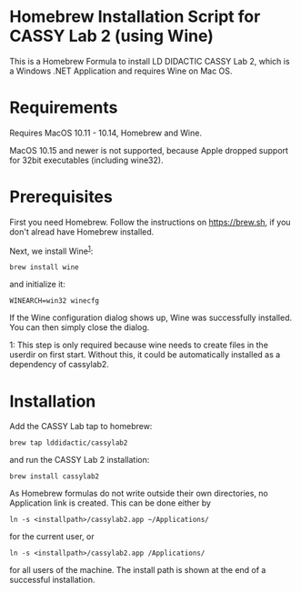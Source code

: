 # Homebrew Installation Script for CASSY Lab 2 (using Wine)
This is a Homebrew Formula to install LD DIDACTIC CASSY Lab 2, which is a Windows .NET Application and requires Wine on Mac OS.
# Requirements
Requires MacOS 10.11 - 10.14, Homebrew and Wine.

MacOS 10.15 and newer is not supported, because Apple dropped support for 32bit executables (including wine32).

# Prerequisites
First you need Homebrew. Follow the instructions on https://brew.sh, if you don't alread have Homebrew installed. 
<!---
You also need
XQuartz, which can then be installed using Homebrew:
```
brew cask install xquartz
```
-->
Next, we install Wine<sup>[1](#footnote1)</sup>: 
```
brew install wine
```
and initialize it:
```
WINEARCH=win32 winecfg
```
If the Wine configuration dialog shows up, Wine was successfully installed. You can then simply close the dialog.

<a name="footnote1">1</a>: This step is only required because wine needs to create files in the userdir on first start. Without this, it could be automatically installed as a dependency of cassylab2.

# Installation
Add the CASSY Lab tap to homebrew:
```
brew tap lddidactic/cassylab2
```
and run the CASSY Lab 2 installation:
```
brew install cassylab2
```
As Homebrew formulas do not write outside their own directories, no Application link is created. This can be done either by
```
ln -s <installpath>/cassylab2.app ~/Applications/
```
for the current user, or 
```
ln -s <installpath>/cassylab2.app /Applications/
```
for all users of the machine. The install path is shown at the end of a successful installation.
